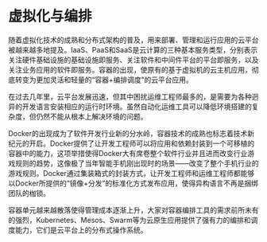 # 虚拟化与编排

随着虚拟化技术的成熟和分布式架构的普及，用来部署、管理和运行应用的云平台被越来越多地提及。IaaS、PaaS和SaaS是云计算的三种基本服务类型，分别表示关注硬件基础设施的基础设施即服务、关注软件和中间件平台的平台即服务，以及关注业务应用的软件即服务。容器的出现，使原有的基于虚拟机的云主机应用，彻底转变为更加灵活和轻量的“容器+编排调度”的云平台应用。

在过去几年里，云平台发展迅速，但其中困扰运维工程师最多的，是需要为各种迥异的开发语言安装相应的运行时环境。虽然自动化运维工具可以降低环境搭建的复杂度，但仍然不能从根本上解决环境的问题。

Docker的出现成为了软件开发行业新的分水岭，容器技术的成熟也标志着技术新纪元的开启。Docker提供了让开发工程师可以将应用和依赖封装到一个可移植的容器中的能力，这项举措使得Docker大有席卷整个软件行业并且进而改变行业游戏规则的趋势，这像极了当年智能手机刚出现时的场景——改变了整个手机行业的游戏规则。Docker通过集装箱式的封装方式，让开发工程师和运维工程师都能够以Docker所提供的“镜像+分发”的标准化方式发布应用，使得异构语言不再是捆绑团队的枷锁。

容器单元越来越散落使得管理成本逐渐上升，大家对容器编排工具的需求前所未有的强烈，Kubernetes、Mesos、Swarm等为云原生应用提供了强有力的编排和调度能力，它们是云平台上的分布式操作系统。
